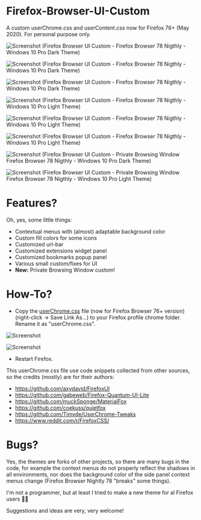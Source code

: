 # Firefox-Browser-UI-Custom

A custom userChrome.css and userContent.css now for Firefox 76+ (May 2020). For personal purpose only.

![Screenshot](Firefox-Browser_UI_Custom-01.png)
(Firefox Browser UI Custom - Firefox Browser 78 Nigthly - Windows 10 Pro Dark Theme)


![Screenshot](Firefox-Browser_UI_Custom-02.png)
(Firefox Browser UI Custom - Firefox Browser 78 Nigthly - Windows 10 Pro Dark Theme)

![Screenshot](Firefox-Browser_UI_Custom-03.png)
(Firefox Browser UI Custom - Firefox Browser 78 Nigthly - Windows 10 Pro Dark Theme)

![Screenshot](Firefox-Browser_UI_Custom-04.png)
(Firefox Browser UI Custom - Firefox Browser 78 Nigthly - Windows 10 Pro Light Theme)

![Screenshot](Firefox-Browser_UI_Custom-05.png)
(Firefox Browser UI Custom - Firefox Browser 78 Nigthly - Windows 10 Pro Light Theme)

![Screenshot](Firefox-Browser_UI_Custom-06.png)
(Firefox Browser UI Custom - Firefox Browser 78 Nigthly - Windows 10 Pro Light Theme)

![Screenshot](Firefox-Browser_UI_Custom-07.png)
(Firefox Browser UI Custom - Private Browsing Window Firefox Browser 78 Nigthly - Windows 10 Pro Dark Theme)

![Screenshot](Firefox-Browser_UI_Custom-08.png)
(Firefox Browser UI Custom - Private Browsing Window Firefox Browser 78 Nigthly - Windows 10 Pro Light Theme)

# Features?

Oh, yes, some little things:

* Contextual menus with (almost) adaptable background color
* Custom fill colors for some icons
* Customized url-bar
* Customized extensions widget panel
* Customized bookmarks popup panel
* Various small custom/fixes for UI
* **New:** Private Browsing Window custom!


# How-To?

- Copy the [userChrome.css](https://github.com/gabeweb/Firefox-Browser-UI-Custom/blob/master/userChrome.css) file (now for Firefox Browser 76+ version) (right-click -> Save Link As...) to your Firefox profile chrome folder. Rename it as "userChrome.css".

![Screenshot](https://github.com/gabeweb/Firefox-Quantum-UI-Lite/blob/master/firefox-quantum-ui_lite_how-to_01.png)

![Screenshot](https://github.com/gabeweb/Firefox-Quantum-UI-Lite/blob/master/firefox-quantum-ui_lite_how-to_02.png)

- Restart Firefox.


This userChrome.css file use code snippets collected from other sources, so the credits (mostly) are for their authors:

* https://github.com/axydavid/FirefoxUI
* https://github.com/gabeweb/Firefox-Quantum-UI-Lite
* https://github.com/muckSponge/MaterialFox
* https://github.com/coekuss/quietfox
* https://github.com/Timvde/UserChrome-Tweaks
* https://www.reddit.com/r/FirefoxCSS/


# Bugs?

Yes, the themes are forks of other projects, so there are many bugs in the code, for example the context menus do not properly reflect the shadows in all environments, nor does the background color of the side panel context menus change (Firefox Browser Nightly 78 "breaks" some things).

I'm not a programmer, but at least I tried to make a new theme for al Firefox users 🤘🏻


Suggestions and ideas are very, very welcome!
